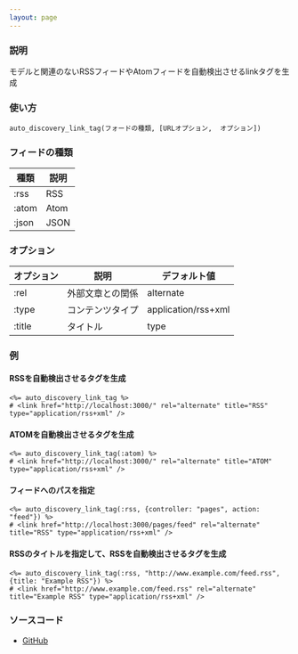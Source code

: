 ```yaml
---
layout: page
---
```

### 説明
モデルと関連のないRSSフィードやAtomフィードを自動検出させるlinkタグを生成

### 使い方
    auto_discovery_link_tag(フォードの種類, [URLオプション,  オプション])

### フィードの種類

種類 | 説明
---- | ----
:rss | RSS
:atom | Atom
:json | JSON

### オプション

オプション  | 説明       | デフォルト値
------ | ------------- | -------------------
:rel   | 外部文章との関係 | alternate
:type  | コンテンツタイプ | application/rss+xml
:title | タイトル       | type

### 例
#### RSSを自動検出させるタグを生成
    <%= auto_discovery_link_tag %>
    # <link href="http://localhost:3000/" rel="alternate" title="RSS" type="application/rss+xml" />

#### ATOMを自動検出させるタグを生成
    <%= auto_discovery_link_tag(:atom) %>
    # <link href="http://localhost:3000/" rel="alternate" title="ATOM" type="application/rss+xml" />

#### フィードへのパスを指定
    <%= auto_discovery_link_tag(:rss, {controller: "pages", action: "feed"}) %>
    # <link href="http://localhost:3000/pages/feed" rel="alternate" title="RSS" type="application/rss+xml" />

#### RSSのタイトルを指定して、RSSを自動検出させるタグを生成
    <%= auto_discovery_link_tag(:rss, "http://www.example.com/feed.rss", {title: "Example RSS"}) %>
    # <link href="http://www.example.com/feed.rss" rel="alternate" title="Example RSS" type="application/rss+xml" />

### ソースコード
* [GitHub](https://github.com/rails/rails/blob/f33d52c95217212cbacc8d5e44b5a8e3cdc6f5b3/actionview/lib/action_view/helpers/asset_tag_helper.rb#L185)